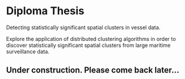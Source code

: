 # Diploma Thesis
Detecting statistically significant spatial clusters in vessel data.

Explore the application of distributed
clustering algorithms in order to discover statistically significant spatial clusters from large
maritime surveillance data.

## Under construction. Please come back later...
